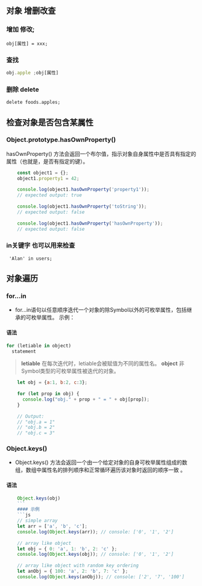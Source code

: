 ## 对象 增删改查
### 增加 修改;
`obj[属性] = xxx;`
### 查找 
```js
obj.apple ;obj[属性]
```
###  删除 delete 
`delete foods.apples;`
## 检查对象是否包含某属性
### Object.prototype.hasOwnProperty()
hasOwnProperty() 方法会返回一个布尔值，指示对象自身属性中是否具有指定的属性（也就是，是否有指定的键）。
```js
    const object1 = {};
    object1.property1 = 42;
    
    console.log(object1.hasOwnProperty('property1'));
    // expected output: true
    
    console.log(object1.hasOwnProperty('toString'));
    // expected output: false
    
    console.log(object1.hasOwnProperty('hasOwnProperty'));
    // expected output: false
```

### in关键字 也可以用来检查
` 'Alan' in users;`

## 对象遍历
### for...in
* for...in语句以任意顺序迭代一个对象的除Symbol以外的可枚举属性，包括继承的可枚举属性。
 示例：
#### 语法 
```js
for (letiable in object)
  statement
```  
> **letiable**
在每次迭代时，letiable会被赋值为不同的属性名。
**object**
非Symbol类型的可枚举属性被迭代的对象。
```js
    let obj = {a:1, b:2, c:3};
    
    for (let prop in obj) {
      console.log("obj." + prop + " = " + obj[prop]);
    }
    
    // Output:
    // "obj.a = 1"
    // "obj.b = 2"
    // "obj.c = 3"
```

### Object.keys()
 * Object.keys() 方法会返回一个由一个给定对象的自身可枚举属性组成的数组，数组中属性名的排列顺序和正常循环遍历该对象时返回的顺序一致 。
#### 语法
```js
    Object.keys(obj)
    ```
    #### 示例
    ```js
    // simple array
    let arr = ['a', 'b', 'c'];
    console.log(Object.keys(arr)); // console: ['0', '1', '2']
    
    // array like object
    let obj = { 0: 'a', 1: 'b', 2: 'c' };
    console.log(Object.keys(obj)); // console: ['0', '1', '2']
    
    // array like object with random key ordering
    let anObj = { 100: 'a', 2: 'b', 7: 'c' };
    console.log(Object.keys(anObj)); // console: ['2', '7', '100']

```